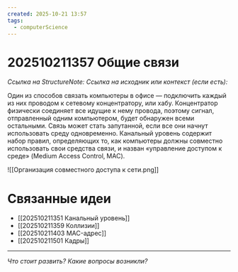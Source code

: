 ```yaml
---
created: 2025-10-21 13:57
tags:
  - computerScience
---
```

# 202510211357 Общие связи

*Ссылка на StructureNote:*
*Ссылка на исходник или контекст (если есть):*

Один из способов связать компьютеры в офисе — подключить каждый из них проводом к сетевому концентратору, или хабу. Концентратор физически соединяет все идущие к нему провода, поэтому сигнал, отправленный одним компьютером, будет обнаружен всеми остальными. Связь может стать запутанной, если все они начнут использовать среду одновременно. Канальный уровень содержит набор правил, определяющих то, как компьютеры должны совместно использовать свои средства связи, и назван «управление доступом к среде» (Medium Access Control‚ MAC).

![[Организация совместного доступа к сети.png]]

# Связанные идеи

- [[202510211351 Канальный уровень]]
- [[202510211359 Коллизии]]
- [[202510211403 MAC-адрес]]
- [[202510211501 Кадры]]

---

*Что стоит развить? Какие вопросы возникли?*
